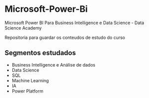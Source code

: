 # Microsoft-Power-Bi
Microsoft Power BI Para Business Intelligence e Data Science - Data Science Academy

Repositoria para guardar os conteudos de estudo do curso

## Segmentos estudados

- Business Intelligence e Análise de dados
- Data Science
- SQL
- Machine Learning
- IA
- Power Platform
